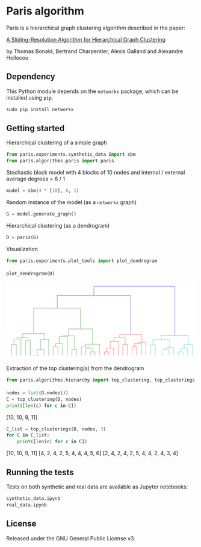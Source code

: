 # Paris algorithm

Paris is a hierarchical graph clustering algorithm described in the paper:

[A Sliding-Resolution Algorithm for Hierarchical Graph Clustering](https://perso.telecom-paristech.fr/bonald/papers/paris.pdf)

by Thomas Bonald, Bertrand Charpentier, Alexis Galland and Alexandre Hollocou

## Dependency

This Python module depends on the `networkx` package,
which can be installed using `pip`.

```python
sudo pip install networkx
```

## Getting started

Hierarchical clustering of a simple graph

```python
from paris.experiments.synthetic_data import sbm
from paris.algorithms.paris import paris
```

Stochastic block model with 4 blocks of 10 nodes and internal / external average degrees = 6 / 1

```python
model = sbm(4 * [10], 6, 1)
```

Random instance of the model (as a `networkx` graph)

```python
G = model.generate_graph()
```
Hierarchical clustering (as a dendrogram)

```python
D = paris(G)
```

Visualization

```python
from paris.experiments.plot_tools import plot_dendrogram

plot_dendrogram(D)
```

![Alt text](images/dendrogram.png)

Extraction of the top clustering(s) from the dendrogram


```python
from paris.algorithms.hierarchy import top_clustering, top_clusterings

nodes = list(G.nodes())
C = top_clustering(D, nodes)
print([len(c) for c in C])
```
[10, 10, 9, 11]

```python
C_list = top_clusterings(D, nodes, 3)
for C in C_list:
    print([len(c) for c in C])
```
[10, 10, 9, 11]
[4, 2, 4, 2, 5, 4, 4, 4, 5, 6]
[2, 4, 2, 4, 2, 5, 4, 4, 2, 4, 3, 4]

## Running the tests

Tests on both synthetic and real data are available as Jupyter notebooks:

```python
synthetic_data.ipynb
real_data.ipynb
```
  
## License


Released under the GNU General Public License v3.

